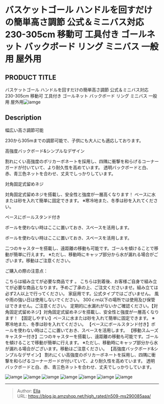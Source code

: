 # バスケットゴール ハンドルを回すだけの簡単高さ調節 公式＆ミニバス対応 230-305cm 移動可 工具付き ゴールネット バックボード リング ミニバス 一般用 屋外用


## PRODUCT TITLE 

バスケットゴール ハンドルを回すだけの簡単高さ調節 公式＆ミニバス対応 230-305cm 移動可 工具付き ゴールネット バックボード リング ミニバス 一般用 屋外用![iamge](https://b2bfiles1.gigab2b.cn/image/wkseller/305/20220413_e1dbcfc83d3df8bb868728c246ece193.jpg)

## Description

幅広い高さ調節可能

230から305mまでの調節可能で、子供にも大人にも適応しております。








高強度バックボード&amp;シンプルなデザイン

割れにくい高強度のポリカーボネートを採用し、四隅に衝撃を和らげるコーナーガードが付いていて、より耐久性を高めています。 透明バックボードと白、赤、青三色ネットを合わせ、丈夫でしっかりしています。


























対角固定式留めネジ

対角固定式留めネジを搭載し、安全性と強度が一層高くなります！
ベースに水または砂を入れて簡単に固定できます。 ※寒冷地また、冬季は砂を入れてください。









ベースにボールスタンド付き

ボールを使わない時はここに置いておき、スペースを活用します。









ボールを使わない時はここに置いておき、スペースを活用します。



二つのキャスターを搭載し、遠距離の移動も可能です。ゴールを傾けることで移動が簡単に行えます。 ※ただし、移動時にキャップ部分から水が漏れる場合がございます。移動はご注意ください。







ご購入の際の注意点：

こちらは組み立てが必要な商品です 。
こちらは到着後、お客様ご自身で組み立てが必要な商品となります。予めご了承の上、ご注文くださいませ。組み立ては必ず2人以上で行ってください。
家庭用です。公式タイプではございません。
風や雨の強い日は使用しないでください。
300ｃｍ以下の場所では使用及び保管はできません。ご注意ください。
定期的に水漏れがないかご確認ください。【対角固定式留めネジ】対角固定式留めネジを搭載し、安全性と強度が一層高くなります！
【固定しやすい】ベースに水または砂を入れて簡単に固定できます。 ※寒冷地また、冬季は砂を入れてください。
【ベースにボールスタンド付き】ボールを使わない時はここに置いておき、スペースを活用します。
【移動スムーズキャスター付き】二つのキャスターを搭載し、遠距離の移動も可能です。ゴールを傾けることで移動が簡単に行えます。 ※ただし、移動時にキャップ部分から水が漏れる場合がございます。移動はご注意ください。
【高強度バックボード&amp;シンプルなデザイン】 割れにくい高強度のポリカーボネートを採用し、四隅に衝撃を和らげるコーナーガードが付いていて、より耐久性を高めています。 透明バックボードと白、赤、青三色ネットを合わせ、丈夫でしっかりしています。





![iamge](https://b2bfiles1.gigab2b.cn/image/wkseller/305/20220413_4fd8b297cf53b63ce4f4f1860c316705.jpg)
![iamge](https://b2bfiles1.gigab2b.cn/image/wkseller/305/20220413_d87000235bb8ecc88d846afdfd8661fc.jpg)
![iamge](https://b2bfiles1.gigab2b.cn/image/wkseller/305/20220413_77e16412359904edb21616e9cbc35ca7.jpg)
![iamge](https://b2bfiles1.gigab2b.cn/image/wkseller/305/20220413_d3fadb0c85a5ffc6cd47515e9f86f2ef.jpg)
![iamge](https://b2bfiles1.gigab2b.cn/image/wkseller/305/20220413_84f1619ac256af6b1407e45285edcf74.jpg)
![iamge](https://b2bfiles1.gigab2b.cn/image/wkseller/305/20220413_2fe367fa25d8b51520dc0e87d53e7094.jpg)
![iamge](https://b2bfiles1.gigab2b.cn/image/wkseller/305/20220413_027a44673e4683c4c3248e0ab3f7069e.jpg)


---

> Author: [Ella](https://blog.jp.amzshop.net/)  
> URL: https://blog.jp.amzshop.net/high_rated/n509-ms290085aaa/  

